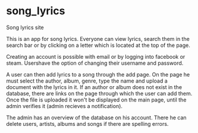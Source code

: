 # song_lyrics
Song lyrics site

This is an app for song lyrics. Everyone can view lyrics, search them in the search bar or by clicking on a letter which is 
located at the top of the page.

Creating an account is possible with email or by logging into facebook or steam. Usershave the option of changing their username and
password.

A user can then add lyrics to a song through the add page. On the page he must select the author, album, genre, type the name
and upload a document with the lyrics in it. If an author or album does not exist in the database, there are links on the page through
which the user can add them. Once the file is uploaded it won't be displayed on the main page, until the admin verifies it 
(admin recieves a notification).

The admin has an overview of the database on his account. There he can delete users, artists, albums and songs if there are spelling errors.
